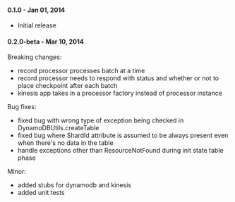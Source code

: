 #### 0.1.0 - Jan 01, 2014
* Initial release

#### 0.2.0-beta - Mar 10, 2014
Breaking changes:
- record processor processes batch at a time
- record processor needs to respond with status and whether or not to place checkpoint after each batch
- kinesis app takes in a processor factory instead of processor instance

Bug fixes:
- fixed bug with wrong type of exception being checked in DynamoDBUtils.createTable
- fixed bug where ShardId attribute is assumed to be always present even when there's no data in the table
- handle exceptions other than ResourceNotFound during init state table phase

Minor:
- added stubs for dynamodb and kinesis
- added unit tests